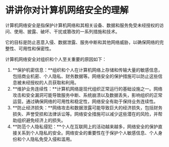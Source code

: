 # 讲讲你对计算机网络安全的理解

计算机网络安全是指保护计算机网络和其相关设备、数据和服务免受未经授权的访问、使用、披露、破坏、干扰或篡改的一系列措施和技术。

它的目标是防止恶意入侵、数据泄露、服务中断和其他网络威胁，以确保网络的完整性、可用性和保密性。

计算机网络安全对组织和个人至关重要的原因如下：

1. **保护机密信息：**组织和个人在计算机网络上存储和传输大量的敏感信息，包括商业机密、个人隐私、财务数据等。网络安全的保护措施可以防止这些信息被未经授权的人员获取和利用。
2. **维护业务连续性：**计算机网络是现代组织正常运行的基础设施之一。网络攻击和安全漏洞可能导致服务中断、系统崩溃以及数据丢失，影响组织的正常运营。通过确保网络的可用性和稳定性，网络安全有助于保持业务连续性。
3. **防止经济损失：**网络攻击和数据泄露可能导致巨大的经济损失，包括财务损失、声誉受损和法律诉讼等。网络安全措施可以减少这些潜在的风险，并帮助组织避免经济上的损失。
4. **防范个人隐私侵犯：**个人在互联网上的活动越来越多，网络安全的保护直接关系到个人隐私的安全。网络安全的重要性在于保护个人敏感信息、个人身份和个人隐私免受入侵和滥用。


